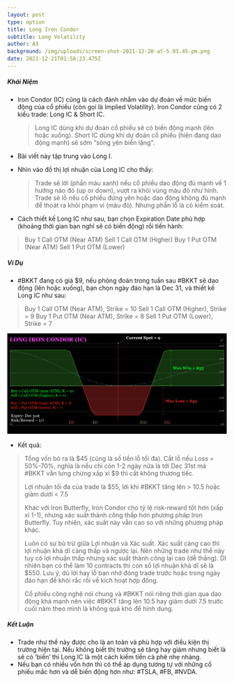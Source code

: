```yaml
---
layout: post
type: option
title: Long Iron Condor
subtitle: Long Volatility
author: A3
background: /img/uploads/screen-shot-2021-12-20-at-5.03.45-pm.png
date: 2021-12-21T01:58:23.475Z
---
```


##### Khái Niệm

* Iron Condor (IC) cũng là cách đánh nhắm vào dự đoán về mức biến động của cổ phiếu (còn gọi là Implied Volatility). Iron Condor cũng có 2 kiểu trade: Long IC & Short IC. 

  > Long IC dùng khi dự đoán cổ phiếu sẽ có biến động mạnh (lên hoặc xuống).
  > Short IC dùng khi dự đoán cổ phiếu (hiện đang dao động mạnh) sẽ sớm “sóng yên biển lặng”. 
* Bài viết này tập trung vào Long I.
* Nhìn vào đồ thị lợi nhuận của Long IC cho thấy: 

  > Trade sẽ lời (phần màu xanh) nếu cổ phiếu dao động đủ mạnh về 1 hướng nào đó (up or down), vượt ra khỏi vùng màu đỏ như hình. 
  > Trade sẽ lỗ nếu cổ phiếu đứng yên hoặc dao động không đủ mạnh để thoát ra khỏi phạm vi (màu đỏ). Nhưng phần lỗ là có kiểm soát.
* Cách thiết kế Long IC như sau, bạn chọn Expiration Date phù hợp (khoảng thời gian bạn nghĩ sẽ có biến động) rồi tiến hành:

> Buy 1 Call OTM (Near ATM)
> Sell 1 Call OTM (Higher)
> Buy 1 Put OTM (Near ATM)
> Sell 1 Put OTM (Lower)

##### Ví Dụ

* \#BKKT đang có giá $9, nếu phỏng đoán trong tuần sau #BKKT sẽ dao động (lên hoặc xuống), bạn chọn ngày đáo hạn là Dec 31, và thiết kế Long IC như sau:

> Buy 1 Call OTM (Near ATM), Strike = 10
> Sell 1 Call OTM (Higher), Strike = 9
> Buy 1 Put OTM (Near ATM), Strike = 8
> Sell 1 Put OTM (Lower), Strike = 7

![Long IC](/img/uploads/screen-shot-2021-12-20-at-5.03.45-pm.png "Long IC")

* Kết quả:

> Tổng vốn bỏ ra là $45 (cũng là số tiền lỗ tối đa). Cắt lỗ nếu Loss = 50%-70%, nghĩa là nếu chỉ còn 1-2 ngày nữa là tới Dec 31st mà #BKKT vẫn lưng chừng xấp xỉ $9 thì cắt không thương tiếc.
>
> Lợi nhuận tối đa của trade là $55, lời khi #BKKT tăng lên > 10.5 hoặc giảm dưới < 7.5
>
> Khác với Iron Butterfly, Iron Condor cho tỷ lệ risk-reward tốt hơn (xấp xỉ 1-1), nhưng xác suất thành công thấp hơn phương pháp Iron Butterfly. Tuy nhiên, xác suất này vẫn cao so với những phương pháp khác.
>
> Luôn có sự bù trừ giữa Lợi nhuận và Xác suất. Xác suất càng cao thì lợi nhuận khả dĩ càng thấp và ngược lại. Nên những trade như thế này tuy có lợi nhuận thấp nhưng xác suất thành công lại cao (dễ thắng). Dĩ nhiên bạn có thể làm 10 contracts thì con số lợi nhuận khả dĩ sẽ là $550. Lưu ý, dù lời hay lỗ bạn nhớ đóng trade trước hoặc trong ngày đáo hạn để khỏi rắc rối về kích hoạt hợp đồng.
>
> Cổ phiếu công nghệ nói chung và #BKKT nói riêng thời gian qua dao động khá mạnh nên việc #BKKT tăng lên 10.5 hay giảm dưới 7.5 trước cuối năm theo mình là không quá khó để hình dung. 

##### Kết Luận

* Trade như thế này được cho là an toàn và phù hợp với điều kiện thị trường hiện tại. Nếu không biết thị trường sẽ tăng hay giảm nhưng biết là sẽ có ‘biến’ thì Long IC là một cách kiếm tiền cà phê nhẹ nhàng.
* Nếu bạn có nhiều vốn hơn thì có thể áp dụng tương tự với những cổ phiếu mắc hơn và dễ biến động hơn như: #TSLA, #FB, #NVDA.